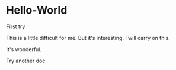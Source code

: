 Hello-World
===========

First try

This is a little difficult for me. But it's interesting. I will carry on this.

It's wonderful.

Try another doc.
